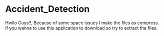 # Accident_Detection

Hwllo Guys!!, Because of some space issues I make the files as compress. if you wanna to use this application to download so try to extract the files.
